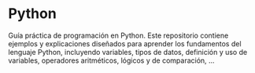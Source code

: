 # Python
Guía práctica de programación en Python. Este repositorio contiene ejemplos y explicaciones diseñados para aprender los fundamentos del lenguaje Python, incluyendo variables, tipos de datos, definición y uso de variables, operadores aritméticos, lógicos y de comparación, ...
